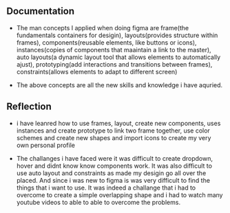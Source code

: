 ## Documentation
- The man concepts I applied when doing figma are frame(the fundamentals containers for desigin), layouts(provides
 structure within frames), components(reusable elements, like buttons or icons), instances(copies of components that
 maaintain a link to the master), auto layouts(a dynamic layout tool that allows elements to automatically ajust), 
 prototyping(add interactions and transitions between frames), constraints(allows elements to adapt to different screen)

 - The above concepts are all the new skills and knowledge i have aquried.

 ## Reflection
 - i have leanred how to use frames, layout, create new components, uses instances and create prototype to link two frame together,
  use color schemes and create new shapes and import icons to create my very own personal profile

 - The challanges i have faced were it was difficult to create dropdown, hover and didnt know know components work. It was also difficult
   to use auto layout and constraints as made my desigin go all over the placed. And since i was new to figma is was very difficult to
   find the things that i want to use. It was indeed a challange that i had to overcome to create a simple overlapping shape and i had to watch many youtube videos to able to able to overcome the problems.
